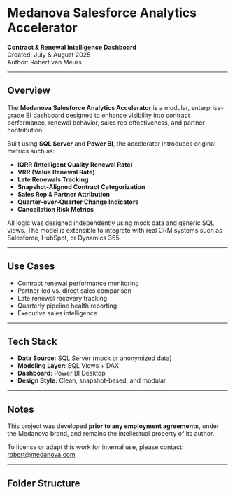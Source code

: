 # Medanova Salesforce Analytics Accelerator  
**Contract & Renewal Intelligence Dashboard**  
Created: July & August 2025  
Author: Robert van Meurs

---

## Overview

The **Medanova Salesforce Analytics Accelerator** is a modular, enterprise-grade BI dashboard designed to enhance visibility into contract performance, renewal behavior, sales rep effectiveness, and partner contribution.

Built using **SQL Server** and **Power BI**, the accelerator introduces original metrics such as:

- **IQRR (Intelligent Quality Renewal Rate)**
- **VRR (Value Renewal Rate)**
- **Late Renewals Tracking**
- **Snapshot-Aligned Contract Categorization**
- **Sales Rep & Partner Attribution**
- **Quarter-over-Quarter Change Indicators**
- **Cancellation Risk Metrics**

All logic was designed independently using mock data and generic SQL views. The model is extensible to integrate with real CRM systems such as Salesforce, HubSpot, or Dynamics 365.

---

## Use Cases

- Contract renewal performance monitoring  
- Partner-led vs. direct sales comparison  
- Late renewal recovery tracking  
- Quarterly pipeline health reporting  
- Executive sales intelligence

---

## Tech Stack

- **Data Source:** SQL Server (mock or anonymized data)  
- **Modeling Layer:** SQL Views + DAX  
- **Dashboard:** Power BI Desktop  
- **Design Style:** Clean, snapshot-based, and modular

---

## Notes

This project was developed **prior to any employment agreements**, under the Medanova brand, and remains the intellectual property of its author.

To license or adapt this work for internal use, please contact:  
robert@medanova.com

---

## Folder Structure

